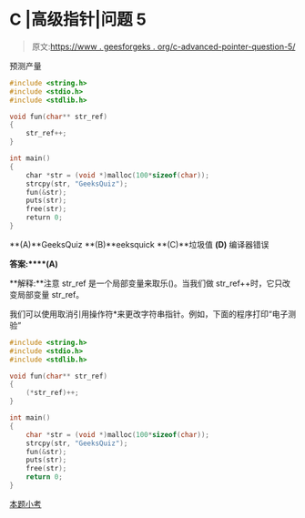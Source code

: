 # C |高级指针|问题 5

> 原文:[https://www . geesforgeks . org/c-advanced-pointer-question-5/](https://www.geeksforgeeks.org/c-advanced-pointer-question-5/)

预测产量

```cpp
#include <string.h>
#include <stdio.h>
#include <stdlib.h>

void fun(char** str_ref)
{
    str_ref++;
}

int main()
{
    char *str = (void *)malloc(100*sizeof(char));
    strcpy(str, "GeeksQuiz");
    fun(&str);
    puts(str);
    free(str);
    return 0;
}
```

**(A)**GeeksQuiz
**(B)**eeksquick
**(C)**垃圾值
**(D)** 编译器错误

**答案:****(A)**

**解释:**注意 str_ref 是一个局部变量来取乐()。当我们做 str_ref++时，它只改变局部变量 str_ref。

我们可以使用取消引用操作符*来更改字符串指针。例如，下面的程序打印“电子测验”

```cpp
#include <string.h>
#include <stdio.h>
#include <stdlib.h>

void fun(char** str_ref)
{
    (*str_ref)++;
}

int main()
{
    char *str = (void *)malloc(100*sizeof(char));
    strcpy(str, "GeeksQuiz");
    fun(&str);
    puts(str);
    free(str);
    return 0;
}

```

[本题小考](https://www.geeksforgeeks.org/quiz-corner-gq/)